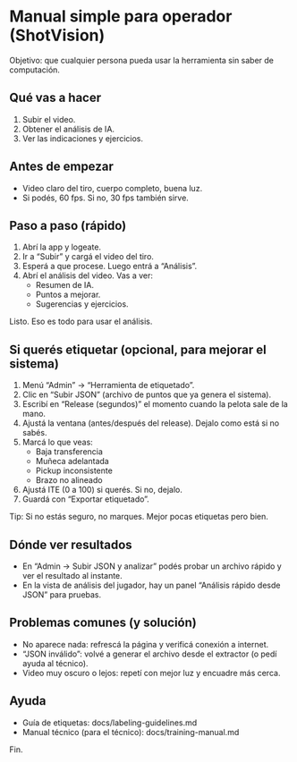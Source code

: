 # Manual simple para operador (ShotVision)

Objetivo: que cualquier persona pueda usar la herramienta sin saber de computación.

## Qué vas a hacer
1) Subir el video.
2) Obtener el análisis de IA.
3) Ver las indicaciones y ejercicios.

## Antes de empezar
- Video claro del tiro, cuerpo completo, buena luz.
- Si podés, 60 fps. Si no, 30 fps también sirve.

## Paso a paso (rápido)
1) Abrí la app y logeate.
2) Ir a “Subir” y cargá el video del tiro.
3) Esperá a que procese. Luego entrá a “Análisis”.
4) Abrí el análisis del video. Vas a ver:
   - Resumen de IA.
   - Puntos a mejorar.
   - Sugerencias y ejercicios.

Listo. Eso es todo para usar el análisis.

## Si querés etiquetar (opcional, para mejorar el sistema)
1) Menú “Admin” → “Herramienta de etiquetado”.
2) Clic en “Subir JSON” (archivo de puntos que ya genera el sistema).
3) Escribí en “Release (segundos)” el momento cuando la pelota sale de la mano.
4) Ajustá la ventana (antes/después del release). Dejalo como está si no sabés.
5) Marcá lo que veas:
   - Baja transferencia
   - Muñeca adelantada
   - Pickup inconsistente
   - Brazo no alineado
6) Ajustá ITE (0 a 100) si querés. Si no, dejalo.
7) Guardá con “Exportar etiquetado”.

Tip: Si no estás seguro, no marques. Mejor pocas etiquetas pero bien.

## Dónde ver resultados
- En “Admin → Subir JSON y analizar” podés probar un archivo rápido y ver el resultado al instante.
- En la vista de análisis del jugador, hay un panel “Análisis rápido desde JSON” para pruebas.

## Problemas comunes (y solución)
- No aparece nada: refrescá la página y verificá conexión a internet.
- “JSON inválido”: volvé a generar el archivo desde el extractor (o pedí ayuda al técnico).
- Video muy oscuro o lejos: repetí con mejor luz y encuadre más cerca.

## Ayuda
- Guía de etiquetas: docs/labeling-guidelines.md
- Manual técnico (para el técnico): docs/training-manual.md

Fin.
